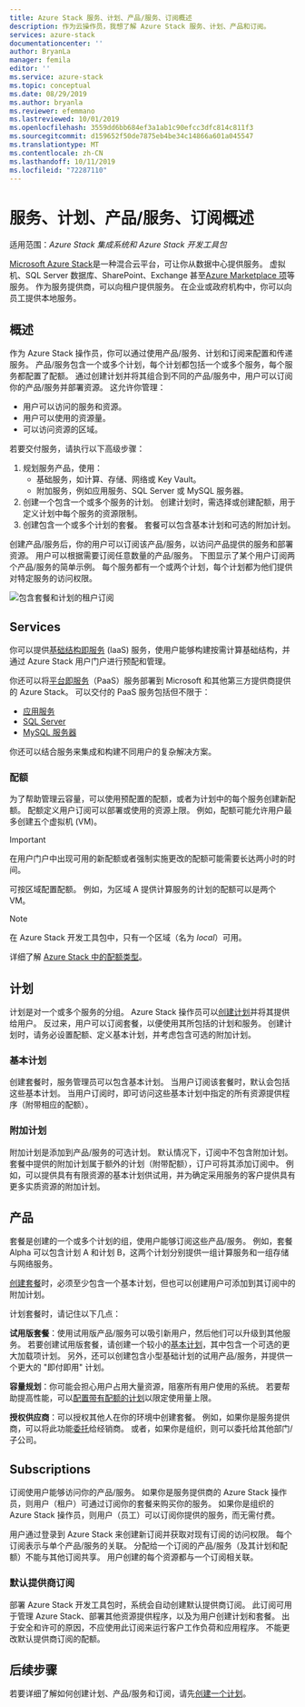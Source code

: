 ```yaml
---
title: Azure Stack 服务、计划、产品/服务、订阅概述
description: 作为云操作员，我想了解 Azure Stack 服务、计划、产品和订阅。
services: azure-stack
documentationcenter: ''
author: BryanLa
manager: femila
editor: ''
ms.service: azure-stack
ms.topic: conceptual
ms.date: 08/29/2019
ms.author: bryanla
ms.reviewer: efemmano
ms.lastreviewed: 10/01/2019
ms.openlocfilehash: 3559dd6bb684ef3a1ab1c90efcc3dfc814c811f3
ms.sourcegitcommit: d159652f50de7875eb4be34c14866a601a045547
ms.translationtype: MT
ms.contentlocale: zh-CN
ms.lasthandoff: 10/11/2019
ms.locfileid: "72287110"
---
```

# <a name="service-plan-offer-subscription-overview"></a>服务、计划、产品/服务、订阅概述

适用范围：*Azure Stack 集成系统和 Azure Stack 开发工具包*

[Microsoft Azure Stack](azure-stack-overview.md)是一种混合云平台，可让你从数据中心提供服务。 虚拟机、SQL Server 数据库、SharePoint、Exchange 甚至[Azure Marketplace 项](azure-stack-marketplace-azure-items.md)等服务。 作为服务提供商，可以向租户提供服务。 在企业或政府机构中，你可以向员工提供本地服务。

## <a name="overview"></a>概述

作为 Azure Stack 操作员，你可以通过使用产品/服务、计划和订阅来配置和传递服务。 产品/服务包含一个或多个计划，每个计划都包括一个或多个服务，每个服务都配置了配额。 通过创建计划并将其组合到不同的产品/服务中，用户可以订阅你的产品/服务并部署资源。 这允许你管理：

- 用户可以访问的服务和资源。
- 用户可以使用的资源量。
- 可以访问资源的区域。

若要交付服务，请执行以下高级步骤：

1. 规划服务产品，使用：
   - 基础服务，如计算、存储、网络或 Key Vault。
   - 附加服务，例如应用服务、SQL Server 或 MySQL 服务器。
2. 创建一个包含一个或多个服务的计划。 创建计划时，需选择或创建配额，用于定义计划中每个服务的资源限制。
3. 创建包含一个或多个计划的套餐。 套餐可以包含基本计划和可选的附加计划。

创建产品/服务后，你的用户可以订阅该产品/服务，以访问产品提供的服务和部署资源。 用户可以根据需要订阅任意数量的产品/服务。 下图显示了某个用户订阅两个产品/服务的简单示例。 每个服务都有一个或两个计划，每个计划都为他们提供对特定服务的访问权限。

![包含套餐和计划的租户订阅](media/azure-stack-key-features/image4.png)

## <a name="services"></a>Services

你可以提供[基础结构即服务](https://azure.microsoft.com/overview/what-is-iaas/) (IaaS) 服务，使用户能够构建按需计算基础结构，并通过 Azure Stack 用户门户进行预配和管理。

你还可以将[平台即服务](https://azure.microsoft.com/overview/what-is-paas/)（PaaS）服务部署到 Microsoft 和其他第三方提供商提供的 Azure Stack。 可以交付的 PaaS 服务包括但不限于：

- [应用服务](azure-stack-app-service-overview.md)
- [SQL Server](azure-stack-sql-resource-provider-deploy.md)
- [MySQL 服务器](azure-stack-mysql-resource-provider-deploy.md)

你还可以结合服务来集成和构建不同用户的复杂解决方案。

### <a name="quotas"></a>配额

为了帮助管理云容量，可以使用预配置的配额，或者为计划中的每个服务创建新配额。 配额定义用户订阅可以部署或使用的资源上限。 例如，配额可能允许用户最多创建五个虚拟机 (VM)。

> [!IMPORTANT]
> 在用户门户中出现可用的新配额或者强制实施更改的配额可能需要长达两小时的时间。

可按区域配置配额。 例如，为区域 A 提供计算服务的计划的配额可以是两个 VM。

>[!NOTE]
>在 Azure Stack 开发工具包中，只有一个区域（名为 *local*）可用。

详细了解 [Azure Stack 中的配额类型](azure-stack-quota-types.md)。

## <a name="plans"></a>计划

计划是对一个或多个服务的分组。 Azure Stack 操作员可以[创建计划](azure-stack-create-plan.md)并将其提供给用户。 反过来，用户可以订阅套餐，以便使用其所包括的计划和服务。 创建计划时，请务必设置配额、定义基本计划，并考虑包含可选的附加计划。

### <a name="base-plan"></a>基本计划

创建套餐时，服务管理员可以包含基本计划。 当用户订阅该套餐时，默认会包括这些基本计划。 当用户订阅时，即可访问这些基本计划中指定的所有资源提供程序（附带相应的配额）。

### <a name="add-on-plans"></a>附加计划

附加计划是添加到产品/服务的可选计划。 默认情况下，订阅中不包含附加计划。 套餐中提供的附加计划属于额外的计划（附带配额），订户可将其添加订阅中。 例如，可以提供具有有限资源的基本计划供试用，并为确定采用服务的客户提供具有更多实质资源的附加计划。

## <a name="offers"></a>产品

套餐是创建的一个或多个计划的组，使用户能够订阅这些产品/服务。 例如，套餐 Alpha 可以包含计划 A 和计划 B，这两个计划分别提供一组计算服务和一组存储与网络服务。

[创建套餐](azure-stack-create-offer.md)时，必须至少包含一个基本计划，但也可以创建用户可添加到其订阅中的附加计划。

计划套餐时，请记住以下几点：

**试用版套餐**：使用试用版产品/服务可以吸引新用户，然后他们可以升级到其他服务。 若要创建试用版套餐，请创建一个较小的[基本计划](service-plan-offer-subscription-overview.md#base-plan)，其中包含一个可选的更大加载项计划。 另外，还可以创建包含小型基础计划的试用产品/服务，并提供一个更大的 "即付即用" 计划。

**容量规划**：你可能会担心用户占用大量资源，阻塞所有用户使用的系统。 若要帮助提高性能，可以[配置带有配额的计划](service-plan-offer-subscription-overview.md#plans)以限定使用量上限。

**授权供应商**：可以授权其他人在你的环境中创建套餐。 例如，如果你是服务提供商，可以将此功能[委托](azure-stack-delegated-provider.md)给经销商。 或者，如果你是组织，则可以委托给其他部门/子公司。

## <a name="subscriptions"></a>Subscriptions

订阅使用户能够访问你的产品/服务。 如果你是服务提供商的 Azure Stack 操作员，则用户（租户）可通过订阅你的套餐来购买你的服务。 如果你是组织的 Azure Stack 操作员，则用户（员工）可以订阅你提供的服务，而无需付费。 

用户通过登录到 Azure Stack 来创建新订阅并获取对现有订阅的访问权限。 每个订阅表示与单个产品/服务的关联。 分配给一个订阅的产品/服务（及其计划和配额）不能与其他订阅共享。 用户创建的每个资源都与一个订阅相关联。

### <a name="default-provider-subscription"></a>默认提供商订阅

部署 Azure Stack 开发工具包时，系统会自动创建默认提供商订阅。 此订阅可用于管理 Azure Stack、部署其他资源提供程序，以及为用户创建计划和套餐。 出于安全和许可的原因，不应使用此订阅来运行客户工作负荷和应用程序。 不能更改默认提供商订阅的配额。

## <a name="next-steps"></a>后续步骤

若要详细了解如何创建计划、产品/服务和订阅，请先[创建一个计划](azure-stack-create-plan.md)。
